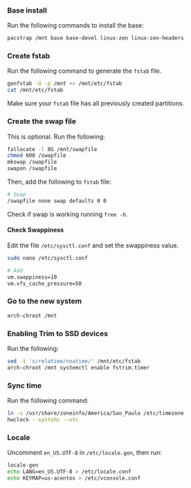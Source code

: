### Base install

Run the following commands to install the base:

```bash
pacstrap /mnt base base-devel linux-zen linux-zen-headers
```

### Create fstab

Run the following command to generate the `fstab` file.

```bash
genfstab -U -p /mnt >> /mnt/etc/fstab
cat /mnt/etc/fstab
```

Make sure your `fstab` file has all previously created partitions.

### Create the swap file

This is optional. Run the following:

```bash
fallocate -l 8G /mnt/swapfile
chmod 600 /swapfile
mkswap /swapfile
swapon /swapfile
```

Then, add the following to `fstab` file:

```bash
# Swap
/swapfile none swap defaults 0 0
```

Check if swap is working running `free -h`.

#### Check Swappiness

Edit the file `/etc/sysctl.conf` and set the swappiness value.

```bash
sudo nano /etc/sysctl.conf

# Add
vm.swappiness=10
vm.vfs_cache_pressure=50
```

### Go to the new system

```bash
arch-chroot /mnt
```

### Enabling Trim to SSD devices

Run the following:

```bash
sed -i 's/relatime/noatime/' /mnt/etc/fstab
arch-chroot /mnt systemctl enable fstrim.timer
```

### Sync time

Run the following command:

```bash
ln -s /usr/share/zoneinfo/America/Sao_Paulo /etc/timezone
hwclock --systohc --utc
```

### Locale

Uncomment `en_US.UTF-8` in `/etc/locale.gen`, then run:

```bash
locale-gen
echo LANG=en_US.UTF-8 > /etc/locale.conf
echo KEYMAP=us-acentos > /etc/vconsole.conf
```
